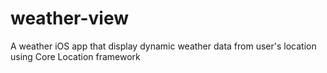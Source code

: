 # weather-view
A weather iOS app that display dynamic weather data from user's location using Core Location framework 
